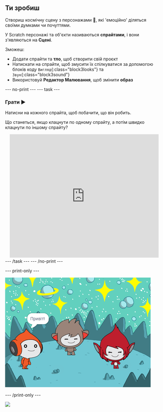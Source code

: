 ## Ти зробиш

Створиш космічну сцену з персонажами 👾, які 'емоційно' діляться своїми думками чи почуттями.

У Scratch персонажі та об'єкти називаються **спрайтами**, і вони з'являються на **Сцені**.

Зможеш:
+ Додати спрайти та **тло**, щоб створити свій проєкт
+ Натискати на спрайти, щоб змусити їх спілкуватися за допомогою блоків коду `Вигляд`{:class="block3looks"} та `Звук`{:class="block3sound"}
+ Використовуй **Редактор Малювання**, щоб змінити **образ**

--- no-print ---
--- task ---
### Грати ▶️
<div style="display: flex; flex-wrap: wrap">
<div style="flex-basis: 175px; flex-grow: 1">  
Натисни на кожного спрайта, щоб побачити, що він робить. 

Що станеться, якщо клацнути по одному спрайту, а потім швидко клацнути по іншому спрайту?
</div>
<div class="scratch-preview" style="margin-left: 15px;">
  <iframe allowtransparency="true" width="485" height="402" src="https://scratch.mit.edu/projects/embed/749061299/?autostart=false" frameborder="0"></iframe>
</div>
</div>
--- /task ---
--- /no-print ---

--- print-only ---

![Завершений проєкт.](images/showcase_static.png)

--- /print-only ---

![](https://code.org/api/hour/begin_raspi_space.png)

